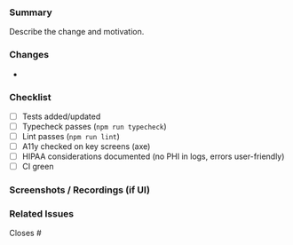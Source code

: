 ### Summary

Describe the change and motivation.

### Changes
- 

### Checklist
- [ ] Tests added/updated
- [ ] Typecheck passes (`npm run typecheck`)
- [ ] Lint passes (`npm run lint`)
- [ ] A11y checked on key screens (axe)
- [ ] HIPAA considerations documented (no PHI in logs, errors user-friendly)
- [ ] CI green

### Screenshots / Recordings (if UI)

### Related Issues

Closes #
